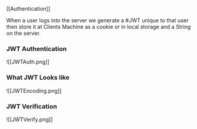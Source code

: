 [[Authentication]]

When a user logs into the server we generate a #JWT unique to that user then store it at Clients Machine as a cookie or in local storage and a String on the server.

### JWT Authentication
![[JWTAuth.png]]
### What JWT Looks like
![[JWTEncoding.png]]
### JWT Verification
![[JWTVerify.png]]